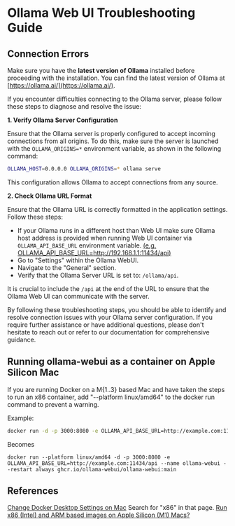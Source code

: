 # Ollama Web UI Troubleshooting Guide

## Connection Errors

Make sure you have the **latest version of Ollama** installed before proceeding with the installation. You can find the latest version of Ollama at [https://ollama.ai/](https://ollama.ai/).

If you encounter difficulties connecting to the Ollama server, please follow these steps to diagnose and resolve the issue:

**1. Verify Ollama Server Configuration**

Ensure that the Ollama server is properly configured to accept incoming connections from all origins. To do this, make sure the server is launched with the `OLLAMA_ORIGINS=*` environment variable, as shown in the following command:

```bash
OLLAMA_HOST=0.0.0.0 OLLAMA_ORIGINS=* ollama serve
```

This configuration allows Ollama to accept connections from any source.

**2. Check Ollama URL Format**

Ensure that the Ollama URL is correctly formatted in the application settings. Follow these steps:

- If your Ollama runs in a different host than Web UI make sure Ollama host address is provided when running Web UI container via `OLLAMA_API_BASE_URL` environment variable. [(e.g. OLLAMA_API_BASE_URL=http://192.168.1.1:11434/api)](https://github.com/ollama-webui/ollama-webui#accessing-external-ollama-on-a-different-server)
- Go to "Settings" within the Ollama WebUI.
- Navigate to the "General" section.
- Verify that the Ollama Server URL is set to: `/ollama/api`.

It is crucial to include the `/api` at the end of the URL to ensure that the Ollama Web UI can communicate with the server.

By following these troubleshooting steps, you should be able to identify and resolve connection issues with your Ollama server configuration. If you require further assistance or have additional questions, please don't hesitate to reach out or refer to our documentation for comprehensive guidance.

## Running ollama-webui as a container on Apple Silicon Mac

If you are running Docker on a M{1..3} based Mac and have taken the steps to run an x86 container, add "--platform linux/amd64" to the docker run command to prevent a warning.

Example:

```bash
docker run -d -p 3000:8080 -e OLLAMA_API_BASE_URL=http://example.com:11434/api --name ollama-webui --restart always ghcr.io/ollama-webui/ollama-webui:main
```

Becomes

```
docker run --platform linux/amd64 -d -p 3000:8080 -e OLLAMA_API_BASE_URL=http://example.com:11434/api --name ollama-webui --restart always ghcr.io/ollama-webui/ollama-webui:main
```

## References

[Change Docker Desktop Settings on Mac](https://docs.docker.com/desktop/settings/mac/) Search for "x86" in that page.
[Run x86 (Intel) and ARM based images on Apple Silicon (M1) Macs?](https://forums.docker.com/t/run-x86-intel-and-arm-based-images-on-apple-silicon-m1-macs/117123)
